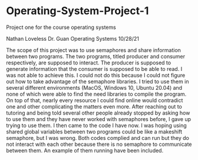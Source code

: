 # Operating-System-Project-1
Project one for the course operating systems

Nathan Loveless
Dr. Guan 
Operating Systems
10/28/21

The scope of this project was to use semaphores and share information between two programs. The two programs, titled producer and consumer respectively, are supposed to interact. The producer is supposed to generate information that the consumer is supposed to be able to read. I was not able to achieve this. I could not do this because I could not figure out how to take advantage of the semaphore libraries. I tried to use them in several different environments (MacOS, Windows 10, Ubuntu 20.04) and none of which were able to find the need libraries to compile the program. On top of that, nearly every resource I could find online would contradict one and other complicating the matters even more. After reaching out to tutoring and being told several other people already stopped by asking how to use them and they have never worked with semaphores before, I gave up trying to use them. I then came to the code I have now. I was hoping using shared global variables between two programs could be like a makeshift semaphore, but I was wrong. Both codes complied and can run but they do not interact with each other because there is no semaphore to communicate between them. An example of them running have been included. 


